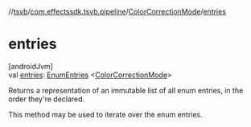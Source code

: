 //[tsvb](../../../index.md)/[com.effectssdk.tsvb.pipeline](../index.md)/[ColorCorrectionMode](index.md)/[entries](entries.md)

# entries

[androidJvm]\
val [entries](entries.md): [EnumEntries](https://kotlinlang.org/api/latest/jvm/stdlib/kotlin.enums/-enum-entries/index.html)
&lt;[ColorCorrectionMode](index.md)&gt;

Returns a representation of an immutable list of all enum entries, in the order they're declared.

This method may be used to iterate over the enum entries.
